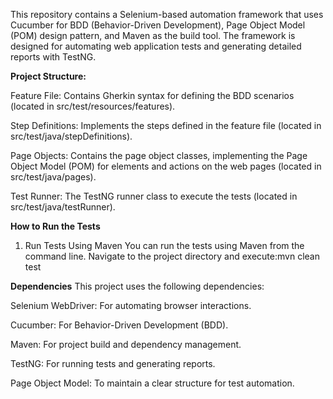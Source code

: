 This repository contains a Selenium-based automation framework that uses Cucumber for BDD (Behavior-Driven Development), Page Object Model (POM) design pattern, and Maven as the build tool. 
The framework is designed for automating web application tests and generating detailed reports with TestNG.


**Project Structure:**


Feature File: Contains Gherkin syntax for defining the BDD scenarios (located in src/test/resources/features).

Step Definitions: Implements the steps defined in the feature file (located in src/test/java/stepDefinitions).

Page Objects: Contains the page object classes, implementing the Page Object Model (POM) for elements and actions on the web pages (located in src/test/java/pages).

Test Runner: The TestNG runner class to execute the tests (located in src/test/java/testRunner).


**How to Run the Tests**
1. Run Tests Using Maven
You can run the tests using Maven from the command line. Navigate to the project directory and execute:mvn clean test


**Dependencies**
This project uses the following dependencies:

Selenium WebDriver: For automating browser interactions.

Cucumber: For Behavior-Driven Development (BDD).

Maven: For project build and dependency management.

TestNG: For running tests and generating reports.

Page Object Model: To maintain a clear structure for test automation.



